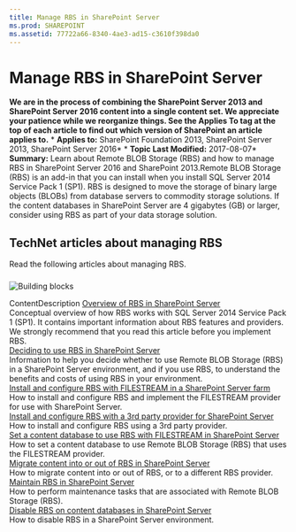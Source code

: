 ```yaml
---
title: Manage RBS in SharePoint Server
ms.prod: SHAREPOINT
ms.assetid: 77722a66-8340-4ae3-ad15-c3610f398da0
---
```



# Manage RBS in SharePoint Server
 **We are in the process of combining the SharePoint Server 2013 and SharePoint Server 2016 content into a single content set. We appreciate your patience while we reorganize things. See the Applies To tag at the top of each article to find out which version of SharePoint an article applies to.** * **Applies to:** SharePoint Foundation 2013, SharePoint Server 2013, SharePoint Server 2016*  * **Topic Last Modified:** 2017-08-07* **Summary:** Learn about Remote BLOB Storage (RBS) and how to manage RBS in SharePoint Server 2016 and SharePoint 2013.Remote BLOB Storage (RBS) is an add-in that you can install when you install SQL Server 2014 Service Pack 1 (SP1). RBS is designed to move the storage of binary large objects (BLOBs) from database servers to commodity storage solutions. If the content databases in SharePoint Server are 4 gigabytes (GB) or larger, consider using RBS as part of your data storage solution.
## TechNet articles about managing RBS

Read the following articles about managing RBS.
### 


  
    
    
![Building blocks](images/)
  
    
    
ContentDescription [Overview of RBS in SharePoint Server](html/overview-of-rbs-in-sharepoint-server.md) <br/> Conceptual overview of how RBS works with SQL Server 2014 Service Pack 1 (SP1). It contains important information about RBS features and providers. We strongly recommend that you read this article before you implement RBS.  <br/>  [Deciding to use RBS in SharePoint Server](html/deciding-to-use-rbs-in-sharepoint-server.md) <br/> Information to help you decide whether to use Remote BLOB Storage (RBS) in a SharePoint Server environment, and if you use RBS, to understand the benefits and costs of using RBS in your environment.  <br/>  [Install and configure RBS with FILESTREAM in a SharePoint Server farm](html/install-and-configure-rbs-with-filestream-in-a-sharepoint-server-farm.md) <br/> How to install and configure RBS and implement the FILESTREAM provider for use with SharePoint Server.  <br/>  [Install and configure RBS with a 3rd party provider for SharePoint Server](html/install-and-configure-rbs-with-a-3rd-party-provider-for-sharepoint-server.md) <br/> How to install and configure RBS using a 3rd party provider.  <br/>  [Set a content database to use RBS with FILESTREAM in SharePoint Server](html/set-a-content-database-to-use-rbs-with-filestream-in-sharepoint-server.md) <br/> How to set a content database to use Remote BLOB Storage (RBS) that uses the FILESTREAM provider.  <br/>  [Migrate content into or out of RBS in SharePoint Server](html/migrate-content-into-or-out-of-rbs-in-sharepoint-server.md) <br/> How to migrate content into or out of RBS, or to a different RBS provider.  <br/>  [Maintain RBS in SharePoint Server](html/maintain-rbs-in-sharepoint-server.md) <br/> How to perform maintenance tasks that are associated with Remote BLOB Storage (RBS).  <br/>  [Disable RBS on content databases in SharePoint Server](html/disable-rbs-on-content-databases-in-sharepoint-server.md) <br/> How to disable RBS in a SharePoint Server environment.  <br/> 
